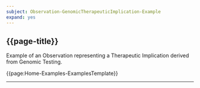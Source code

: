 ```yaml
---
subject: Observation-GenomicTherapeuticImplication-Example
expand: yes
---
```




## {{page-title}}

Example of an Observation representing a Therapeutic Implication derived from Genomic Testing.


{{page:Home-Examples-ExamplesTemplate}}

---